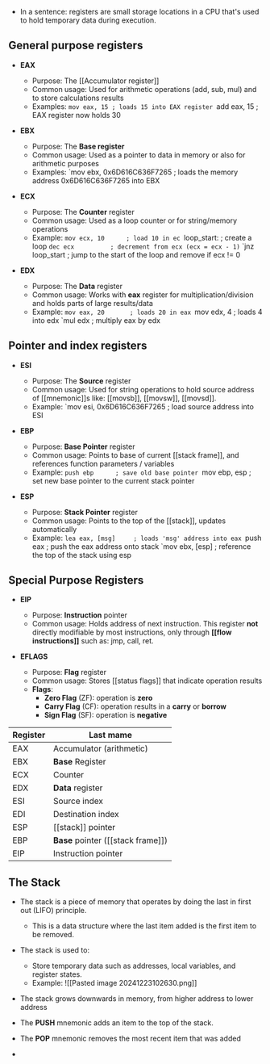 
- In a sentence: registers are small storage locations in a CPU that's used to hold temporary data during execution.

## General purpose registers

- **EAX**
	- Purpose: The [[Accumulator register]]
	- Common usage: Used for arithmetic operations (add, sub, mul) and to store calculations results
	- Examples:
	`mov eax, 15 ; loads 15 into EAX register
	`add eax, 15 ; EAX register now holds 30


- **EBX**
	- Purpose: The **Base register**
	- Common usage: Used as a pointer to data in memory or also for arithmetic purposes
	- Examples:
	`mov ebx, 0x6D616C636F7265 ; loads the memory address 0x6D616C636F7265 into EBX 


- **ECX**
	- Purpose: The **Counter** register
	- Common usage: Used as a loop counter or for string/memory operations
	- Example:
	`mov ecx, 10      ; load 10 in ec
	`loop_start:      ; create a loop
	`dec ecx          ; decrement from ecx (ecx = ecx - 1)`
	`jnz loop_start   ; jump to the start of the loop and remove if ecx != 0


- **EDX**
	- Purpose: The **Data** register
	- Common usage: Works with **eax** register for multiplication/division and holds parts of large results/data
	- Example:
	`mov eax, 20       ; loads 20 in eax
	`mov edx, 4        ; loads 4 into edx
	`mul edx           ; multiply eax by edx



## Pointer and index registers
- **ESI**
	- Purpose: The **Source** register
	- Common usage: Used for string operations to hold source address of [[mnemonic]]s like: [[movsb]], [[movsw]], [[movsd]].
	- Example:
	`mov esi, 0x6D616C636F7265 ; load source address into ESI


- **EBP**
	- Purpose: **Base Pointer** register
	- Common usage: Points to base of current [[stack frame]], and references function parameters / variables
	- Example:
	`push ebp      ; save old base pointer
	`mov ebp, esp  ; set new base pointer to the current stack pointer


- **ESP**
	- Purpose: **Stack Pointer** register
	- Common usage: Points to the top of the [[stack]], updates automatically
	- Example:
	`lea eax, [msg]     ; loads 'msg' address into eax
	`push eax           ; push the eax address onto stack
	`mov ebx, [esp]     ; reference the top of the stack using esp



## Special Purpose Registers

- **EIP**
	- Purpose: **Instruction** pointer
	- Common usage: Holds address of next instruction. This register **not** directly modifiable by most instructions, only through **[[flow instructions]]** such as: jmp, call, ret.


- **EFLAGS**
	- Purpose: **Flag** register
	- Common usage: Stores [[status flags]] that indicate operation results
	- **Flags**:
		- **Zero Flag** (ZF): operation is **zero**
		- **Carry Flag** (CF): operation results in a **carry** or **borrow** 
		- **Sign Flag** (SF): operation is **negative**


| Register | Last mame                          |
| -------- | ---------------------------------- |
| EAX      | Accumulator (arithmetic)           |
| EBX      | **Base** Register                  |
| ECX      | Counter                            |
| EDX      | **Data** register                  |
| ESI      | Source index                       |
| EDI      | Destination index                  |
| ESP      | [[stack]] pointer                  |
| EBP      | **Base** pointer ([[stack frame]]) |
| EIP      | Instruction pointer                |


## The Stack

- The stack is a piece of memory that operates by doing the last in first out (LIFO) principle. 
	- This is a data structure where the last item added is the first item to be removed.
- The stack is used to:
	- Store temporary data such as addresses, local variables, and register states.
	- Example:
![[Pasted image 20241223102630.png]]

- The stack grows downwards in memory, from higher address to lower address
- The **PUSH** mnemonic adds an item to the top of the stack.
- The **POP** mnemonic removes the most recent item that was added
- 